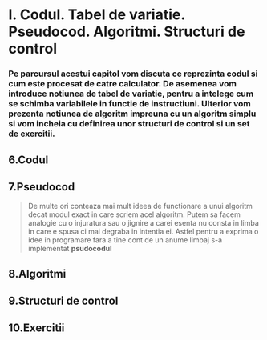 # I. Codul. Tabel de variatie. Pseudocod. Algoritmi. Structuri de control

### Pe parcursul acestui capitol vom discuta ce reprezinta codul si cum este procesat de catre calculator. De asemenea vom introduce notiunea de tabel de variatie, pentru a intelege cum se schimba variabilele in functie de instructiuni. Ulterior vom prezenta notiunea de algoritm impreuna cu un algoritm simplu si vom incheia cu definirea unor structuri de control si un set de exercitii.

## 6.Codul


## 7.Pseudocod

> De multe ori conteaza mai mult ideea de functionare a unui algoritm decat modul exact in care scriem acel algoritm.
> Putem sa facem analogie cu o injuratura sau o jignire a carei esenta nu consta in limba in care e spusa ci mai degraba in intentia ei.
> Astfel pentru a exprima o idee in programare fara a tine cont de un anume limbaj s-a implementat **psudocodul**

## 8.Algoritmi


## 9.Structuri de control


## 10.Exercitii

